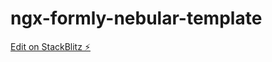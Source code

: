 # ngx-formly-nebular-template

[Edit on StackBlitz ⚡️](https://stackblitz.com/edit/ngx-formly-custom-template-ofvhed)